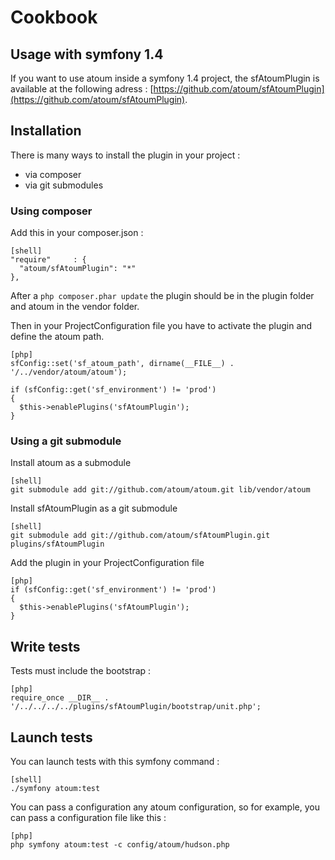 # Cookbook

## Usage with symfony 1.4

If you want to use atoum inside a symfony 1.4 project, the sfAtoumPlugin is available at the
following adress : 
[https://github.com/atoum/sfAtoumPlugin](https://github.com/atoum/sfAtoumPlugin).

## Installation

There is many ways to install the plugin in your project : 

* via composer
* via git submodules

### Using composer

Add this in your composer.json :

    [shell]
    "require"     : {
      "atoum/sfAtoumPlugin": "*"
    },


After a `php composer.phar update` the plugin should be in the plugin folder and atoum
in the vendor folder.

Then in your ProjectConfiguration file you have to activate the plugin and define the atoum path.

    [php]
    sfConfig::set('sf_atoum_path', dirname(__FILE__) . '/../vendor/atoum/atoum');

    if (sfConfig::get('sf_environment') != 'prod')
    {
      $this->enablePlugins('sfAtoumPlugin');
    }

### Using a git submodule

Install atoum as a submodule

    [shell]
    git submodule add git://github.com/atoum/atoum.git lib/vendor/atoum

Install sfAtoumPlugin as a git submodule

    [shell]
    git submodule add git://github.com/atoum/sfAtoumPlugin.git plugins/sfAtoumPlugin

Add the plugin in your ProjectConfiguration file

    [php]
    if (sfConfig::get('sf_environment') != 'prod')
    {
      $this->enablePlugins('sfAtoumPlugin');
    }


## Write tests

Tests must include the bootstrap :

    [php]
    require_once __DIR__ . '/../../../../plugins/sfAtoumPlugin/bootstrap/unit.php';


## Launch tests

You can launch tests with this symfony command : 

    [shell]
    ./symfony atoum:test


You can pass a configuration any atoum configuration, so for example, you can pass
a configuration file like this : 

    [php]
    php symfony atoum:test -c config/atoum/hudson.php


